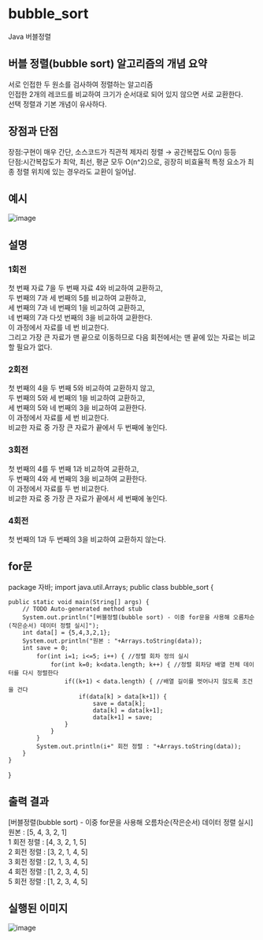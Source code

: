 # bubble_sort<br>
Java 버블정렬<br>
## 버블 정렬(bubble sort) 알고리즘의 개념 요약<br>

서로 인접한 두 원소를 검사하여 정렬하는 알고리즘<br>
인접한 2개의 레코드를 비교하여 크기가 순서대로 되어 있지 않으면 서로 교환한다.<br>
선택 정렬과 기본 개념이 유사하다.<br>
## 장점과 단점<br>
장점:구현이 매우 간단, 소스코드가 직관적 제자리 정렬 → 공간복잡도 O(n) 등등<br>
단점:시간복잡도가 최악, 최선, 평균 모두 O(n^2)으로, 굉장히 비효율적 특정 요소가 최종 정렬 위치에 있는 경우라도 교환이 일어남.<br>
## 예시<br>
![image](https://user-images.githubusercontent.com/126844692/223324892-77800a8c-f9a1-4093-8051-bbf265a095f9.png)<br>
## 설명<br>
### 1회전<br>
첫 번째 자료 7을 두 번째 자료 4와 비교하여 교환하고,<br>두 번째의 7과 세 번째의 5를 비교하여 교환하고,<br>세 번째의 7과 네 번째의 1을 비교하여 교환하고,<br>네 번째의 7과 다섯 번째의 3을 비교하여 교환한다.<br>이 과정에서 자료를 네 번 비교한다.<br>그리고 가장 큰 자료가 맨 끝으로 이동하므로 다음 회전에서는 맨 끝에 있는 자료는 비교할 필요가 없다.<br>
### 2회전<br>
첫 번째의 4을 두 번째 5와 비교하여 교환하지 않고,<br>두 번째의 5와 세 번째의 1을 비교하여 교환하고,<br>세 번째의 5와 네 번째의 3을 비교하여 교환한다.<br>이 과정에서 자료를 세 번 비교한다.<br>비교한 자료 중 가장 큰 자료가 끝에서 두 번째에 놓인다.<br>
### 3회전<br>
첫 번째의 4를 두 번째 1과 비교하여 교환하고,<br>두 번째의 4와 세 번째의 3을 비교하여 교환한다.<br>이 과정에서 자료를 두 번 비교한다.<br>비교한 자료 중 가장 큰 자료가 끝에서 세 번째에 놓인다.<br>
### 4회전<br>
첫 번째의 1과 두 번째의 3을 비교하여 교환하지 않는다.<br>
## for문<br>

package 자바;
import java.util.Arrays;
public class bubble_sort {

	public static void main(String[] args) {
		// TODO Auto-generated method stub
		System.out.println("[버블정렬(bubble sort) - 이중 for문을 사용해 오름차순(작은순서) 데이터 정렬 실시]");	
		int data[] = {5,4,3,2,1};
		System.out.println("원본 : "+Arrays.toString(data));		
		int save = 0;
			for(int i=1; i<=5; i++) { //정렬 회차 정의 실시			
				for(int k=0; k<data.length; k++) { //정렬 회차당 배열 전체 데이터를 다시 정렬한다
					if((k+1) < data.length) { //배열 길이를 벗어나지 않도록 조건을 건다
						if(data[k] > data[k+1]) {
							save = data[k];
							data[k] = data[k+1];
							data[k+1] = save;
					}	
				}				
			}			
			System.out.println(i+" 회전 정렬 : "+Arrays.toString(data));	
		}
	}

}

## 출력 결과<br>
[버블정렬(bubble sort) - 이중 for문을 사용해 오름차순(작은순서) 데이터 정렬 실시]<br>
원본 : [5, 4, 3, 2, 1]<br>
1 회전 정렬 : [4, 3, 2, 1, 5]<br>
2 회전 정렬 : [3, 2, 1, 4, 5]<br>
3 회전 정렬 : [2, 1, 3, 4, 5]<br>
4 회전 정렬 : [1, 2, 3, 4, 5]<br>
5 회전 정렬 : [1, 2, 3, 4, 5]<br>
## 실행된 이미지<br>
![image](https://user-images.githubusercontent.com/126844692/223325783-ccfadc6e-911a-42ed-a2ba-4d69f8334b6b.png)

